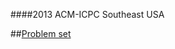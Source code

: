 ####2013 ACM-ICPC Southeast USA

##[Problem set](http://acm.hust.edu.cn/vjudge/contest/view.action?cid=108058#overview)

